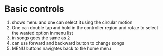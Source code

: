# Basic controls
1. shows menu and one can select it using the circular motion
2. One can double tap and hold in the controller region and rotate to select the wanted option in menu list
3. In songs goes the same as 2 
4. can use forward and backward button to change songs
5. MENU buttons navigates back to the home menu